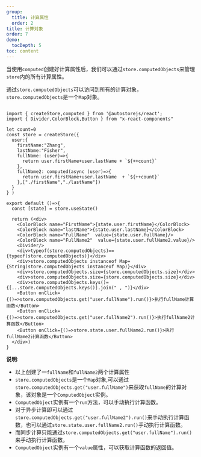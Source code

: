 ```yaml
---
group:
  title: 计算属性
  order: 2
title: 计算对象
order: 7 
demo:
  tocDepth: 5
toc: content
---
```



当使用`computed`创建好计算属性后，我们可以通过`store.computedObjects`来管理`store`内的所有计算属性。

通过`store.computedObjects`可以访问到所有的计算对象，`store.computedObjects`是一个`Map`对象。

```tsx

import { createStore,computed } from '@autostorejs/react';
import { Divider,ColorBlock,Button } from "x-react-components"

let count=0
const store = createStore({
  user:{
    firstName:"Zhang",
    lastName:"Fisher",
    fullName: (user)=>{
      return user.firstName+user.lastName + `${++count}`
    },
    fullName2: computed(async (user)=>{
      return user.firstName+user.lastName  + `${++count}`
    },["./firstName","./lastName"]) 
  }
} )

export default ()=>{
  const [state] = store.useState()

  return (<div>
    <ColorBlock name="FirstName">{state.user.firstName}</ColorBlock>
    <ColorBlock name="lastName">{state.user.lastName}</ColorBlock>
    <ColorBlock name="FullName"  value={state.user.fullName}/>
    <ColorBlock name="FullName2"  value={state.user.fullName2.value}/>
    <Divider/>
    <div>typeof(store.computedObjects)=={typeof(store.computedObjects)}</div>
    <div>store.computedObjects instanceof Map={String(store.computedObjects instanceof Map)}</div>
    <div>store.computedObjects.size={store.computedObjects.size}</div>
    <div>store.computedObjects.size={store.computedObjects.size}</div>
    <div>store.computedObjects.keys()={[...store.computedObjects.keys()].join(" , ")}</div>
    <Button onClick={()=>store.computedObjects.get("user.fullName").run()}>执行fullName计算函数</Button>
    <Button onClick={()=>store.computedObjects.get("user.fullName2").run()}>执行fullName2计算函数</Button>
    <Button onClick={()=>store.state.user.fullName2.run()}>执行fullName2计算函数</Button>
  </div>)
}

```

**说明**:

- 以上创建了一`fullName`和`fullName2`两个计算属性
- `store.computedObjects`是一个`Map`对象,可以通过`store.computedObjects.get("user.fullName")`来获取`fullName`的计算对象，该对象是一个`ComputedObject`实例。
- `ComputedObject`实例有一个`run`方法，可以手动执行计算函数。
- 对于异步计算即可以通过`store.computedObjects.get("user.fullName2").run()`来手动执行计算函数，也可以通过`store.state.user.fullName2.run()`手动执行计算函数。
- 而同步计算只能通过`store.computedObjects.get("user.fullName").run()`来手动执行计算函数。
- `ComputedObject`实例有一个`value`属性，可以获取计算函数的返回值。
